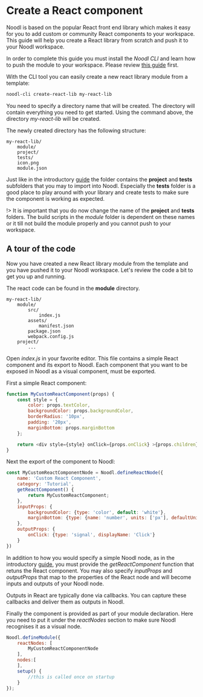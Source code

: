 # Create a React component

Noodl is based on the popular React front end library which makes it easy for you to add custom or community React components to your workspace. This guide will help you create a React library from scratch and push it to your Noodl workspace.

In order to complete this guide you must install the *Noodl CLI* and learn how to push the module to your workspace. Please review [this guide](extending/create-lib.md) first.

With the CLI tool you can easily create a new react library module from a template:

```bash
noodl-cli create-react-lib my-react-lib
```

You need to specify a directory name that will be created. The directory will contain everything you need to get started. Using the command above, the directory _my-react-lib_ will be created.

The newly created directory has the following structure:

```
my-react-lib/
    module/
    project/
    tests/
    icon.png
    module.json
```

Just like in the introductory [guide](extending/create-lib.md) the folder contains the **project** and **tests** subfolders that you may to import into Noodl. Especially the **tests** folder is a good place to play around with your library and create tests to make sure the component is working as expected.

!> It is important that you do now change the name of the **project** and **tests** folders. The build scripts in the *module* folder is dependent on these names or it till not build the module properly and you cannot push to your workspace.

## A tour of the code

Now you have created a new React library module from the template and you have pushed it to your Noodl workspace. Let's review the code a bit to get you up and running.

The react code can be found in the **module** directory.

```
my-react-lib/
    module/
        src/
            index.js
        assets/
            manifest.json
        package.json
        webpack.config.js
    project/
        ...
```

Open _index.js_ in your favorite editor. This file contains a simple React component and its export to Noodl. Each component that you want to be exposed in Noodl as a visual component, must be exported.

First a simple React component:

```javascript
function MyCustomReactComponent(props) {
	const style = {
		color: props.textColor,
		backgroundColor: props.backgroundColor,
		borderRadius: '10px',
		padding: '20px',
		marginBottom: props.marginBottom
	};

	return <div style={style} onClick={props.onClick} >{props.children}</div>
}
```

Next the export of the component to Noodl:

```javascript
const MyCustomReactComponentNode = Noodl.defineReactNode({
	name: 'Custom React Component',
	category: 'Tutorial',
	getReactComponent() {
		return MyCustomReactComponent;
	},
	inputProps: {
		backgroundColor: {type: 'color', default: 'white'},
		marginBottom: {type: {name: 'number', units: ['px'], defaultUnit: 'px'}, default: 10}
	},
	outputProps: {
		onClick: {type: 'signal', displayName: 'Click'}
	}
})
```

In addition to how you would specify a simple Noodl node, as in the introductory [guide](extending/create-lib.md), you must provide the *getReactComponent* function that retuns the React component. You may also specify _inputProps_ and _outputProps_ that map to the properties of the React node and will become inputs and outputs of your Noodl node.

Outputs in React are typically done via callbacks. You can capture these callbacks and deliver them as outputs in Noodl.

Finally the component is provided as part of your module declaration. Here you need to put it under the *reactNodes* section to make sure Noodl recognises it as a visual node.

```javascript
Noodl.defineModule({
    reactNodes: [
    	MyCustomReactComponentNode
    ],
    nodes:[
    ],
    setup() {
    	//this is called once on startup
    }
});
```